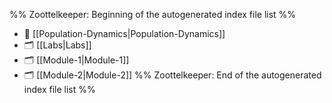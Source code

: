 %% Zoottelkeeper: Beginning of the autogenerated index file list  %%
- 📄 [[Population-Dynamics|Population-Dynamics]]
- 🗂️ [[Labs|Labs]]
- 🗂️ [[Module-1|Module-1]]
- 🗂️ [[Module-2|Module-2]]
%% Zoottelkeeper: End of the autogenerated index file list  %%
